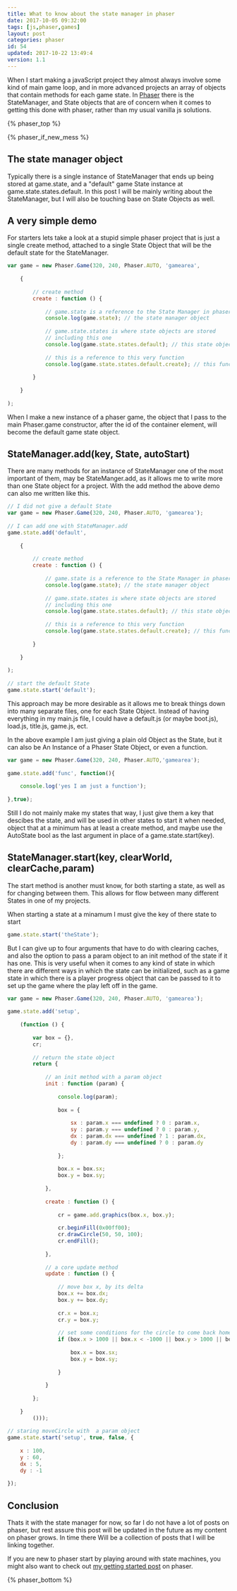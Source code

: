 ```yaml
---
title: What to know about the state manager in phaser
date: 2017-10-05 09:32:00
tags: [js,phaser,games]
layout: post
categories: phaser
id: 54
updated: 2017-10-22 13:49:4
version: 1.1
---
```


When I start making a javaScript project they almost always involve some kind of main game loop, and in more advanced projects an array of objects that contain methods for each game state. In [Phaser](http://phaser.io/) there is the StateManager, and State objects that are of concern when it comes to getting this done with phaser, rather than my usual vanilla js solutions.

<!-- more -->

{% phaser_top %}

{% phaser_if_new_mess %}

## The state manager object

Typically there is a single instance of StateManager that ends up being stored at game.state, and a "default" game State instance at game.state.states.default. In this post I will be mainly writing about the StateManager, but I will also be touching base on State Objects as well.

## A very simple demo

For starters lets take a look at a stupid simple phaser project that is just a single create method, attached to a single State Object that will be the default state for the StateManager.

```js
var game = new Phaser.Game(320, 240, Phaser.AUTO, 'gamearea',
 
    {
 
        // create method
        create : function () {
 
            // game.state is a reference to the State Manager in phaser
            console.log(game.state); // the state manager object
 
            // game.state.states is where state objects are stored
            // including this one
            console.log(game.state.states.default); // this state object
 
            // this is a reference to this very function
            console.log(game.state.states.default.create); // this function
 
        }
 
    }
 
);
```

When I make a new instance of a phaser game, the object that I pass to the main Phaser.game constructor, after the id of the container element, will become the default game state object.

## StateManager.add(key, State, autoStart)

There are many methods for an instance of StateManager one of the most important of them, may be StateManger.add, as it allows me to write more than one State object for a project. With the add method the above demo can also me written like this.

```js
// I did not give a default State
var game = new Phaser.Game(320, 240, Phaser.AUTO, 'gamearea');
 
// I can add one with StateManager.add
game.state.add('default',
 
    {
 
        // create method
        create : function () {
 
            // game.state is a reference to the State Manager in phaser
            console.log(game.state); // the state manager object
 
            // game.state.states is where state objects are stored
            // including this one
            console.log(game.state.states.default); // this state object
 
            // this is a reference to this very function
            console.log(game.state.states.default.create); // this function
 
        }
 
    }
 
);
 
// start the default State
game.state.start('default');
```

This approach may be more desirable as it allows me to break things down into many separate files, one for each State Object. Instead of having everything in my main.js file, I could have a default.js (or maybe boot.js), load.js, title.js, game.js, ect.

In the above example I am just giving a plain old Object as the State, but it can also be An Instance of a Phaser State Object, or even a function.

```js
var game = new Phaser.Game(320, 240, Phaser.AUTO,'gamearea');
 
game.state.add('func', function(){
 
    console.log('yes I am just a function');
 
},true);
```

Still I do not mainly make my states that way, I just give them a key that descibes the state, and will be used in other states to start it when needed, object that at a minimum has at least a create method, and maybe use the AutoState bool as the last argument in place of a game.state.start(key).

## StateManager.start(key, clearWorld, clearCache,param)

The start method is another must know, for both starting a state, as well as for changing between them. This allows for flow between many different States in one of my projects.

When starting a state at a minamum I must give the key of there state to start

```js
game.state.start('theState');
```

But I can give up to four arguments that have to do with clearing caches, and also the option to pass a param object to an init method of the state if it has one. This is very useful when it comes to any kind of state in which there are different ways in which the state can be initialized, such as a game state in which there is a player progress object that can be passed to it to set up the game where the play left off in the game.

```js
var game = new Phaser.Game(320, 240, Phaser.AUTO, 'gamearea');
 
game.state.add('setup',
 
    (function () {
 
        var box = {},
        cr;
 
        // return the state object
        return {
 
            // an init method with a param object
            init : function (param) {
 
                console.log(param);
 
                box = {
 
                    sx : param.x === undefined ? 0 : param.x,
                    sy : param.y === undefined ? 0 : param.y,
                    dx : param.dx === undefined ? 1 : param.dx,
                    dy : param.dy === undefined ? 0 : param.dy
 
                };
 
                box.x = box.sx;
                box.y = box.sy;
 
            },
 
            create : function () {
 
                cr = game.add.graphics(box.x, box.y);
 
                cr.beginFill(0x00ff00);
                cr.drawCircle(50, 50, 100);
                cr.endFill();
 
            },
 
            // a core update method
            update : function () {
 
                // move box x, by its delta
                box.x += box.dx;
                box.y += box.dy;
 
                cr.x = box.x;
                cr.y = box.y;
 
                // set some conditions for the circle to come back home
                if (box.x > 1000 || box.x < -1000 || box.y > 1000 || box.y < -1000) {
 
                    box.x = box.sx;
                    box.y = box.sy;
 
                }
 
            }
 
        };
 
    }
        ()));
 
// staring moveCircle with  a param object
game.state.start('setup', true, false, {
 
    x : 100,
    y : 60,
    dx : 5,
    dy : -1
 
});
```

## Conclusion

Thats it with the state manager for now, so far I do not have a lot of posts on phaser, but 
rest assure this post will be updated in the future as my content on phaser grows. In time there Will be a collection of posts that I will be linking together.

If you are new to phaser start by playing around with state machines, you might also want to check out [my getting started post](/2017/10/04/phaser-getting-started/) on phaser.

{% phaser_bottom %}